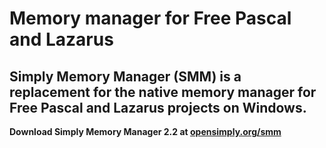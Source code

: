 # Memory manager for Free Pascal and Lazarus
## Simply Memory Manager (SMM) is a replacement for the native memory manager for Free Pascal and Lazarus projects on Windows.
**Download Simply Memory Manager 2.2 at [opensimply.org/smm](https://opensimply.org/smm/)** 
